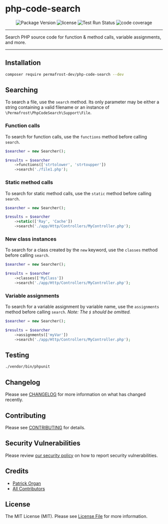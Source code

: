 # php-code-search

<p align="center">
    <img src="https://img.shields.io/github/v/release/permafrost-dev/php-code-search.svg?sort=semver&logo=github&" alt="Package Version">
    <img src="https://img.shields.io/github/license/permafrost-dev/php-code-search.svg?logo=opensourceinitiative&" alt="license">
    <img src="https://github.com/permafrost-dev/php-code-search/actions/workflows/run-tests.yml/badge.svg?branch=main" alt="Test Run Status">
    <img src="https://codecov.io/gh/permafrost-dev/php-code-search/branch/main/graph/badge.svg" alt="code coverage">
</p>

---

Search PHP source code for function & method calls, variable assignments, and more.

---

## Installation

```bash
composer require permafrost-dev/php-code-search --dev
```

## Searching

To search a file, use the `search` method.  Its only parameter may be either a string containing a valid filename or an instance of `\Permafrost\PhpCodeSearch\Support\File`.

### Function calls

To search for function calls, use the `functions` method before calling `search`.

```php
$searcher = new Searcher();

$results = $searcher
    ->functions(['strtolower', 'strtoupper'])
    ->search('./file1.php');
```

### Static method calls

To search for static method calls, use the `static` method before calling `search`.

```php
$searcher = new Searcher();

$results = $searcher
    ->static(['Ray', 'Cache'])
    ->search('./app/Http/Controllers/MyController.php');
```

### New class instances

To search for a class created by the `new` keyword, use the `classes` method before calling `search`.

```php
$searcher = new Searcher();

$results = $searcher
    ->classes(['MyClass'])
    ->search('./app/Http/Controllers/MyController.php');
```

### Variable assignments

To search for a variable assignment by variable name, use the `assignments` method before calling `search`. _Note: The `$` should be omitted._

```php
$searcher = new Searcher();

$results = $searcher
    ->assignments(['myVar'])
    ->search('./app/Http/Controllers/MyController.php');
```

## Testing

```bash
./vendor/bin/phpunit
```

## Changelog

Please see [CHANGELOG](CHANGELOG.md) for more information on what has changed recently.

## Contributing

Please see [CONTRIBUTING](.github/CONTRIBUTING.md) for details.

## Security Vulnerabilities

Please review [our security policy](../../security/policy) on how to report security vulnerabilities.

## Credits

- [Patrick Organ](https://github.com/patinthehat)
- [All Contributors](../../contributors)

## License

The MIT License (MIT). Please see [License File](LICENSE.md) for more information.
